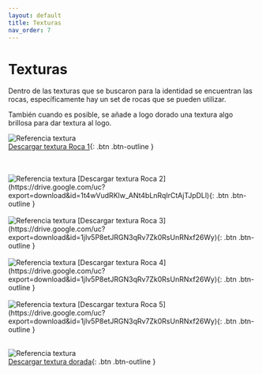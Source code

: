 ```yaml
---
layout: default
title: Texturas
nav_order: 7
---
```


# Texturas

Dentro de las texturas que se buscaron para la identidad se encuentran las rocas, específicamente hay un set de rocas que se pueden utilizar. 

También cuando es posible, se añade a logo dorado una textura algo brillosa para dar textura al logo.



<img src="../../assets/images/texture-1.png" alt="Referencia textura"/><br>
[Descargar textura Roca 1](https://drive.google.com/uc?export=download&id=1jIv5P8etJRGN3qRv7Zk0RsUnRNxf26Wy){: .btn .btn-outline }

<br>
<br>

<img src="../../assets/images/texture-2.png" alt="Referencia textura"/>
[Descargar textura Roca 2](https://drive.google.com/uc?export=download&id=1t4wVudRKlw_ANt4bLnRqIrCtAjTJpDLl){: .btn .btn-outline }
<br>
<br>
<img src="../../assets/images/texture-5.png" alt="Referencia textura"/>
[Descargar textura Roca 3](https://drive.google.com/uc?export=download&id=1jIv5P8etJRGN3qRv7Zk0RsUnRNxf26Wy){: .btn .btn-outline }
<br>
<br>
<img src="../../assets/images/texture-3.png" alt="Referencia textura"/>
[Descargar textura Roca 4](https://drive.google.com/uc?export=download&id=1jIv5P8etJRGN3qRv7Zk0RsUnRNxf26Wy){: .btn .btn-outline }
<br>
<br>
<img src="../../assets/images/texture-4.png" alt="Referencia textura"/>
[Descargar textura Roca 5](https://drive.google.com/uc?export=download&id=1jIv5P8etJRGN3qRv7Zk0RsUnRNxf26Wy){: .btn .btn-outline }
<br>
<br>

<img src="../../assets/images/texture-6.png" alt="Referencia textura"/><br>
[Descargar textura dorada](https://drive.google.com/uc?export=download&id=1V2Z8uvu-HkzwimlNdU5QRNOgdkigMlos){: .btn .btn-outline }